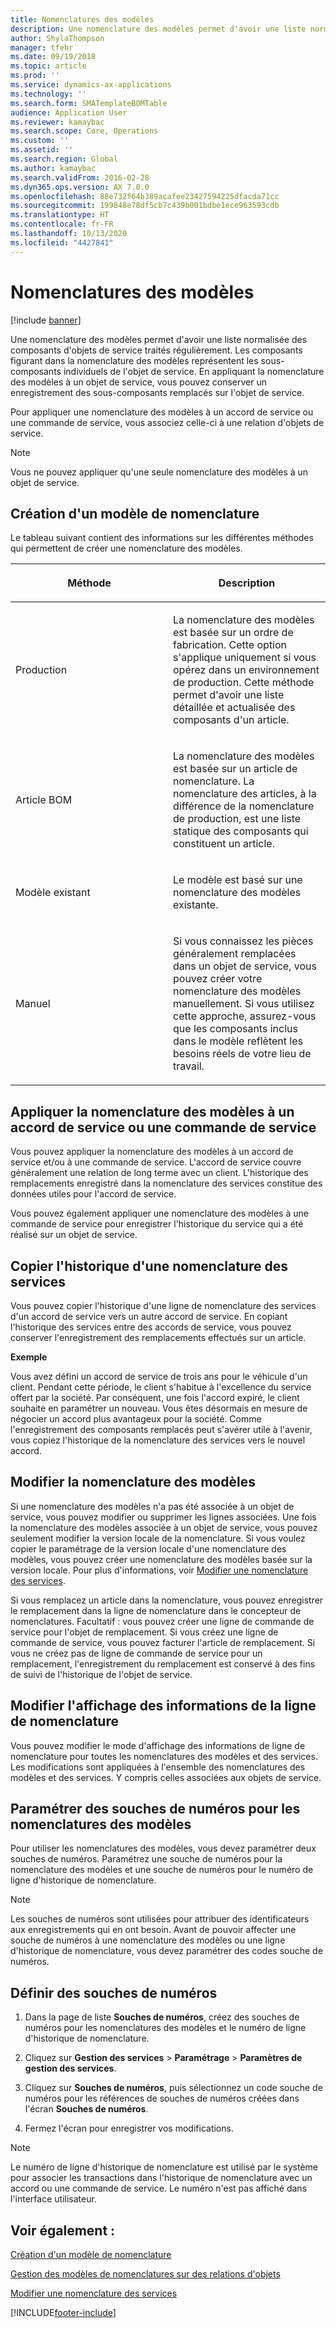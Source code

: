 ```yaml
---
title: Nomenclatures des modèles
description: Une nomenclature des modèles permet d'avoir une liste normalisée des composants d'objets de service traités régulièrement.
author: ShylaThompson
manager: tfehr
ms.date: 09/19/2018
ms.topic: article
ms.prod: ''
ms.service: dynamics-ax-applications
ms.technology: ''
ms.search.form: SMATemplateBOMTable
audience: Application User
ms.reviewer: kamaybac
ms.search.scope: Core, Operations
ms.custom: ''
ms.assetid: ''
ms.search.region: Global
ms.author: kamaybac
ms.search.validFrom: 2016-02-28
ms.dyn365.ops.version: AX 7.0.0
ms.openlocfilehash: 88e732f64b389acafee23427594225dfacda71cc
ms.sourcegitcommit: 199848e78df5cb7c439b001bdbe1ece963593cdb
ms.translationtype: HT
ms.contentlocale: fr-FR
ms.lasthandoff: 10/13/2020
ms.locfileid: "4427841"
---
```

# <a name="template-boms"></a>Nomenclatures des modèles    

[!include [banner](../includes/banner.md)]


Une nomenclature des modèles permet d'avoir une liste normalisée des composants d'objets de service traités régulièrement. Les composants figurant dans la nomenclature des modèles représentent les sous-composants individuels de l'objet de service. En appliquant la nomenclature des modèles à un objet de service, vous pouvez conserver un enregistrement des sous-composants remplacés sur l'objet de service.

Pour appliquer une nomenclature des modèles à un accord de service ou une commande de service, vous associez celle-ci à une relation d'objets de service.


> [!NOTE]
> <P>Vous ne pouvez appliquer qu'une seule nomenclature des modèles à un objet de service.</P>

## <a name="create-a-template-bom"></a>Création d'un modèle de nomenclature

Le tableau suivant contient des informations sur les différentes méthodes qui permettent de créer une nomenclature des modèles.

<table>
<colgroup>
<col style="width: 50%" />
<col style="width: 50%" />
</colgroup>
<thead>
<tr class="header">
<th><p>Méthode</p></th>
<th><p>Description</p></th>
</tr>
</thead>
<tbody>
<tr class="odd">
<td><p>Production</p></td>
<td><p>La nomenclature des modèles est basée sur un ordre de fabrication. Cette option s'applique uniquement si vous opérez dans un environnement de production. Cette méthode permet d'avoir une liste détaillée et actualisée des composants d'un article.</p></td>
</tr>
<tr class="even">
<td><p>Article BOM</p></td>
<td><p>La nomenclature des modèles est basée sur un article de nomenclature. La nomenclature des articles, à la différence de la nomenclature de production, est une liste statique des composants qui constituent un article.</p></td>
</tr>
<tr class="odd">
<td><p>Modèle existant</p></td>
<td><p>Le modèle est basé sur une nomenclature des modèles existante.</p></td>
</tr>
<tr class="even">
<td><p>Manuel</p></td>
<td><p>Si vous connaissez les pièces généralement remplacées dans un objet de service, vous pouvez créer votre nomenclature des modèles manuellement. Si vous utilisez cette approche, assurez-vous que les composants inclus dans le modèle reflètent les besoins réels de votre lieu de travail.</p></td>
</tr>
</tbody>
</table>


## <a name="apply-the-template-bom-to-a-service-agreement-or-service-order"></a>Appliquer la nomenclature des modèles à un accord de service ou une commande de service

Vous pouvez appliquer la nomenclature des modèles à un accord de service et/ou à une commande de service. L'accord de service couvre généralement une relation de long terme avec un client. L'historique des remplacements enregistré dans la nomenclature des services constitue des données utiles pour l'accord de service.

Vous pouvez également appliquer une nomenclature des modèles à une commande de service pour enregistrer l'historique du service qui a été réalisé sur un objet de service.

## <a name="copy-the-history-of-a-service-bom"></a>Copier l'historique d'une nomenclature des services

Vous pouvez copier l'historique d'une ligne de nomenclature des services d'un accord de service vers un autre accord de service. En copiant l'historique des services entre des accords de service, vous pouvez conserver l'enregistrement des remplacements effectués sur un article.

**Exemple**

Vous avez défini un accord de service de trois ans pour le véhicule d'un client. Pendant cette période, le client s'habitue à l'excellence du service offert par la société. Par conséquent, une fois l'accord expiré, le client souhaite en paramétrer un nouveau. Vous êtes désormais en mesure de négocier un accord plus avantageux pour la société. Comme l'enregistrement des composants remplacés peut s'avérer utile à l'avenir, vous copiez l'historique de la nomenclature des services vers le nouvel accord.

## <a name="modify-the-template-bom"></a>Modifier la nomenclature des modèles

Si une nomenclature des modèles n'a pas été associée à un objet de service, vous pouvez modifier ou supprimer les lignes associées. Une fois la nomenclature des modèles associée à un objet de service, vous pouvez seulement modifier la version locale de la nomenclature. Si vous voulez copier le paramétrage de la version locale d'une nomenclature des modèles, vous pouvez créer une nomenclature des modèles basée sur la version locale. Pour plus d'informations, voir [Modifier une nomenclature des services](modify-service-bom.md).

Si vous remplacez un article dans la nomenclature, vous pouvez enregistrer le remplacement dans la ligne de nomenclature dans le concepteur de nomenclatures. Facultatif : vous pouvez créer une ligne de commande de service pour l'objet de remplacement. Si vous créez une ligne de commande de service, vous pouvez facturer l'article de remplacement. Si vous ne créez pas de ligne de commande de service pour un remplacement, l'enregistrement du remplacement est conservé à des fins de suivi de l'historique de l'objet de service.

## <a name="change-how-information-on-the-bom-line-is-displayed"></a>Modifier l'affichage des informations de la ligne de nomenclature

Vous pouvez modifier le mode d'affichage des informations de ligne de nomenclature pour toutes les nomenclatures des modèles et des services. Les modifications sont appliquées à l'ensemble des nomenclatures des modèles et des services. Y compris celles associées aux objets de service.

## <a name="set-up-number-sequences-for-template-boms"></a>Paramétrer des souches de numéros pour les nomenclatures des modèles

Pour utiliser les nomenclatures des modèles, vous devez paramétrer deux souches de numéros. Paramétrez une souche de numéros pour la nomenclature des modèles et une souche de numéros pour le numéro de ligne d'historique de nomenclature.


> [!NOTE]
> <P>Les souches de numéros sont utilisées pour attribuer des identificateurs aux enregistrements qui en ont besoin. Avant de pouvoir affecter une souche de numéros à une nomenclature des modèles ou une ligne d'historique de nomenclature, vous devez paramétrer des codes souche de numéros.</P>


## <a name="set-up-number-sequences"></a>Définir des souches de numéros

1.  Dans la page de liste **Souches de numéros**, créez des souches de numéros pour les nomenclatures des modèles et le numéro de ligne d'historique de nomenclature. 

2.  Cliquez sur **Gestion des services** \> **Paramétrage** \> **Paramètres de gestion des services**.

3.  Cliquez sur **Souches de numéros**, puis sélectionnez un code souche de numéros pour les références de souches de numéros créées dans l'écran **Souches de numéros**.

4.  Fermez l'écran pour enregistrer vos modifications.


> [!NOTE]
> <P>Le numéro de ligne d'historique de nomenclature est utilisé par le système pour associer les transactions dans l'historique de nomenclature avec un accord ou une commande de service. Le numéro n'est pas affiché dans l'interface utilisateur.</P>



## <a name="see-also"></a>Voir également :

[Création d'un modèle de nomenclature](create-template-bom.md)

[Gestion des modèles de nomenclatures sur des relations d'objets](manage-template-boms-on-object-relations.md)

[Modifier une nomenclature des services](modify-service-bom.md)

 




[!INCLUDE[footer-include](../../includes/footer-banner.md)]